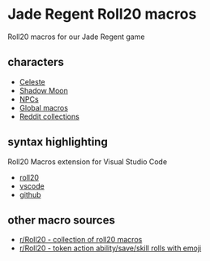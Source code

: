 # Jade Regent Roll20 macros

Roll20 macros for our Jade Regent game

## characters

- [Celeste](blob/main/celeste.md)
- [Shadow Moon](blob/main/shadowmoon.md)
- [NPCs](blob/main/npcs.md)
- [Global macros](blob/main/global.md)
- [Reddit collections](blob/main/examples/reddit-macros.md)

## syntax highlighting

Roll20 Macros extension for Visual Studio Code

- [roll20](https://app.roll20.net/forum/post/10515058/roll20-syntax-highlight-a-visual-studio-code-extension)
- [vscode](https://marketplace.visualstudio.com/items?itemName=anduh.rmacro)
- [github](https://github.com/Anduh/rmacro)

## other macro sources

- [r/Roll20 - collection of roll20 macros](https://www.reddit.com/r/Roll20/comments/bakuwn/collection_of_roll20_macros/)
- [r/Roll20 - token action ability/save/skill rolls with emoji](https://www.reddit.com/r/Roll20/comments/rbep4h/dd_5e_from_roll20_sheet_no_api_token_action/)